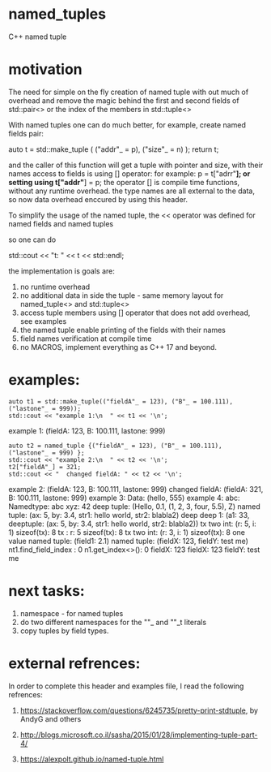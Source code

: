 # named_tuples
C++ named tuple

# motivation

The need for simple on the fly creation of named tuple with out much of overhead and remove the magic behind the first and second fields of std::pair<> or the index of the members in std::tuple<>

With named tuples one can do much better, for example, create named fields pair:

 auto t = std::make_tuple ( ("addr"_ = p), ("size"_ = n) );
 return t;

 and the caller of this function will get a tuple with pointer and size, with their names
 access to fields is using [] operator:  for example:
 p = t["adrr"__];
 or setting using t["addr"__] = p;
 the operator [] is compile time functions, without any runtime overhead.
 the type names are all external to the data, so now data overhead enccured by using this header.

 To simplify the usage of the named tuple, the << operator was defined for named fields and named tuples

 so one can do

 std::cout << "t: " << t << std::endl;

 the implementation is goals are:

 1. no runtime overhead
 2. no additional data in side the tuple - same memory layout for named_tuple<> and std::tuple<>
 3. access tuple members using [] operator that does not add overhead, see examples
 4. the named tuple enable printing of the fields with their names
 5. field names verification at compile time
 6. no MACROS, implement everything as C++ 17 and beyond.
 

# examples:

    auto t1 = std::make_tuple(("fieldA"_ = 123), ("B"_ = 100.111), ("lastone"_ = 999));
    std::cout << "example 1:\n  " << t1 << '\n';
example 1:
  (fieldA: 123, B: 100.111, lastone: 999)

    auto t2 = named_tuple {("fieldA"_ = 123), ("B"_ = 100.111), ("lastone"_ = 999) };
    std::cout << "example 2:\n  " << t2 << '\n';
    t2["fieldA"_] = 321;
    std::cout << "  changed fieldA: " << t2 << '\n';
example 2:
  (fieldA: 123, B: 100.111, lastone: 999)
  changed fieldA: (fieldA: 321, B: 100.111, lastone: 999)
example 3:
  Data: (hello, 555)
example 4:
  abc: Namedtype: abc
   xyz: 42
deep tuple: (Hello, 0.1, (1, 2, 3, four, 5.5), Z)
named tuple: (ax: 5, by: 3.4, str1: hello world, str2: blabla2)
deep deep 1: (a1: 33, deeptuple: (ax: 5, by: 3.4, str1: hello world, str2: blabla2))
tx two int: (r: 5, i: 1) sizeof(tx): 8
tx : r: 5 sizeof(tx): 8
tx two int: (r: 3, i: 1) sizeof(tx): 8
one value named tuple: (field1: 2.1)
named tuple: (fieldX: 123, fieldY: test me)
nt1.find_field_index : 0
n1.get_index<>(): 0
fieldX: 123
fieldX: 123
fieldY: test me


# next tasks:

1. namespace - for named tuples
2. do two different namespaces for the ""_ and ""_t   literals
4. copy tuples by field types.

# external refrences:

In order to complete this header and examples file, I read the following refrences:

1. https://stackoverflow.com/questions/6245735/pretty-print-stdtuple, by AndyG and others

2. http://blogs.microsoft.co.il/sasha/2015/01/28/implementing-tuple-part-4/

3. https://alexpolt.github.io/named-tuple.html

